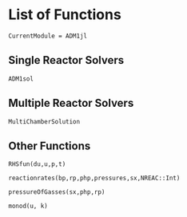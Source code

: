 # List of Functions
```@meta
CurrentModule = ADM1jl
```

## Single Reactor Solvers

```@docs
ADM1sol
```

## Multiple Reactor Solvers

```@docs
MultiChamberSolution
```
## Other Functions

```@docs
RHSfun(du,u,p,t)
```

```@docs
reactionrates(bp,rp,php,pressures,sx,NREAC::Int)
```

```@docs
pressureOfGasses(sx,php,rp)
```

```@docs
monod(u, k)
```